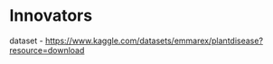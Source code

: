 # Innovators
   
dataset - https://www.kaggle.com/datasets/emmarex/plantdisease?resource=download      
 
    
